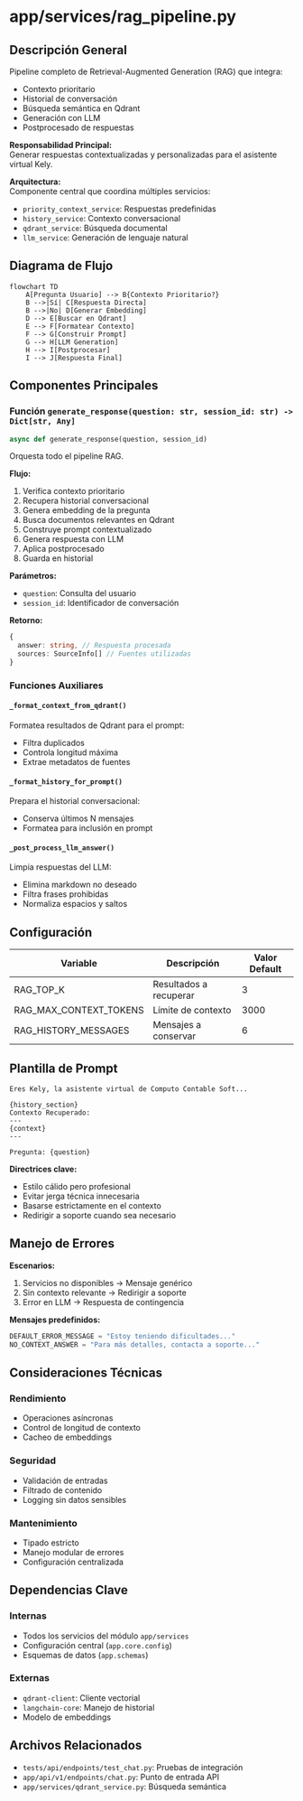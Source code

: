 # app/services/rag_pipeline.py

## Descripción General
Pipeline completo de Retrieval-Augmented Generation (RAG) que integra:

- Contexto prioritario
- Historial de conversación  
- Búsqueda semántica en Qdrant
- Generación con LLM
- Postprocesado de respuestas

**Responsabilidad Principal:**  
Generar respuestas contextualizadas y personalizadas para el asistente virtual Kely.

**Arquitectura:**  
Componente central que coordina múltiples servicios:
- `priority_context_service`: Respuestas predefinidas
- `history_service`: Contexto conversacional
- `qdrant_service`: Búsqueda documental  
- `llm_service`: Generación de lenguaje natural

## Diagrama de Flujo
```mermaid
flowchart TD
    A[Pregunta Usuario] --> B{Contexto Prioritario?}
    B -->|Sí| C[Respuesta Directa]
    B -->|No| D[Generar Embedding]
    D --> E[Buscar en Qdrant]
    E --> F[Formatear Contexto]
    F --> G[Construir Prompt]
    G --> H[LLM Generation]
    H --> I[Postprocesar]
    I --> J[Respuesta Final]
```

## Componentes Principales

### Función `generate_response(question: str, session_id: str) -> Dict[str, Any]`
```python
async def generate_response(question, session_id)
```
Orquesta todo el pipeline RAG.

**Flujo:**
1. Verifica contexto prioritario
2. Recupera historial conversacional
3. Genera embedding de la pregunta
4. Busca documentos relevantes en Qdrant
5. Construye prompt contextualizado
6. Genera respuesta con LLM
7. Aplica postprocesado
8. Guarda en historial

**Parámetros:**
- `question`: Consulta del usuario
- `session_id`: Identificador de conversación

**Retorno:**
```typescript
{
  answer: string, // Respuesta procesada
  sources: SourceInfo[] // Fuentes utilizadas
}
```

### Funciones Auxiliares

#### `_format_context_from_qdrant()`
Formatea resultados de Qdrant para el prompt:
- Filtra duplicados
- Controla longitud máxima
- Extrae metadatos de fuentes

#### `_format_history_for_prompt()`
Prepara el historial conversacional:
- Conserva últimos N mensajes
- Formatea para inclusión en prompt

#### `_post_process_llm_answer()`
Limpia respuestas del LLM:
- Elimina markdown no deseado
- Filtra frases prohibidas
- Normaliza espacios y saltos

## Configuración

| Variable | Descripción | Valor Default |
|----------|-------------|---------------|
| RAG_TOP_K | Resultados a recuperar | 3 |
| RAG_MAX_CONTEXT_TOKENS | Límite de contexto | 3000 |
| RAG_HISTORY_MESSAGES | Mensajes a conservar | 6 |

## Plantilla de Prompt
```text
Eres Kely, la asistente virtual de Computo Contable Soft...

{history_section}
Contexto Recuperado:
---
{context}
---

Pregunta: {question}
```

**Directrices clave:**
- Estilo cálido pero profesional
- Evitar jerga técnica innecesaria  
- Basarse estrictamente en el contexto
- Redirigir a soporte cuando sea necesario

## Manejo de Errores

**Escenarios:**
1. Servicios no disponibles → Mensaje genérico
2. Sin contexto relevante → Redirigir a soporte
3. Error en LLM → Respuesta de contingencia

**Mensajes predefinidos:**
```python
DEFAULT_ERROR_MESSAGE = "Estoy teniendo dificultades..."
NO_CONTEXT_ANSWER = "Para más detalles, contacta a soporte..."
```

## Consideraciones Técnicas

### Rendimiento
- Operaciones asíncronas
- Control de longitud de contexto
- Cacheo de embeddings

### Seguridad  
- Validación de entradas
- Filtrado de contenido
- Logging sin datos sensibles

### Mantenimiento
- Tipado estricto
- Manejo modular de errores
- Configuración centralizada

## Dependencias Clave

### Internas
- Todos los servicios del módulo `app/services`
- Configuración central (`app.core.config`)
- Esquemas de datos (`app.schemas`)

### Externas
- `qdrant-client`: Cliente vectorial
- `langchain-core`: Manejo de historial
- Modelo de embeddings

## Archivos Relacionados
- `tests/api/endpoints/test_chat.py`: Pruebas de integración
- `app/api/v1/endpoints/chat.py`: Punto de entrada API
- `app/services/qdrant_service.py`: Búsqueda semántica